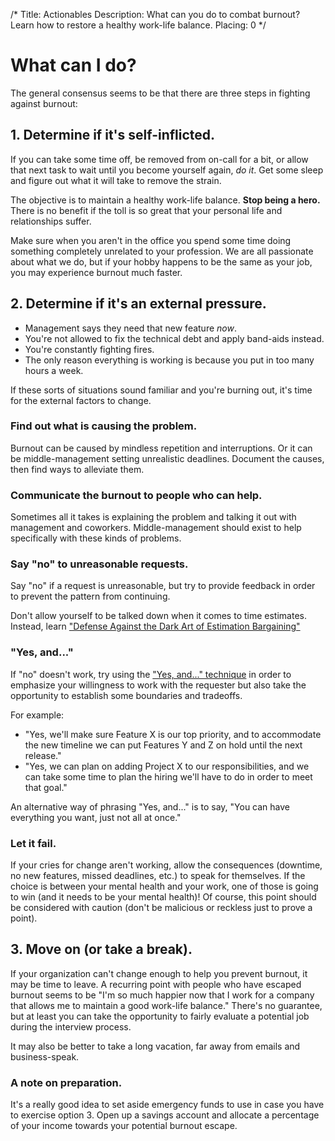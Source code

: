 /*
Title: Actionables
Description: What can you do to combat burnout? Learn how to restore a healthy work-life balance.
Placing: 0
*/

# What can I do?
The general consensus seems to be that there are three steps in fighting against burnout:

## 1. Determine if it's self-inflicted.
If you can take some time off, be removed from on-call for a bit, or allow that next task to wait until you become yourself again, *do it*. Get some sleep and figure out what it will take to remove the strain.

The objective is to maintain a healthy work-life balance. **Stop being a hero.** There is no benefit if the toll is so great that your personal life and relationships suffer.

Make sure when you aren't in the office you spend some time doing something completely unrelated to your profession. We are all passionate about what we do, but if your hobby happens to be the same as your job, you may experience burnout much faster.

## 2. Determine if it's an external pressure.
* Management says they need that new feature *now*. 
* You're not allowed to fix the technical debt and apply band-aids instead.
* You're constantly fighting fires.
* The only reason everything is working is because you put in too many hours a week.

If these sorts of situations sound familiar and you're burning out, it's time for the external factors to change.

### Find out what is causing the problem.
Burnout can be caused by mindless repetition and interruptions. Or it can be middle-management setting unrealistic deadlines. Document the causes, then find ways to alleviate them.

### Communicate the burnout to people who can help. 
Sometimes all it takes is explaining the problem and talking it out with management and coworkers. Middle-management should exist to help specifically with these kinds of problems.

### Say "no" to unreasonable requests.
Say "no" if a request is unreasonable, but try to provide feedback in order to prevent the pattern from continuing.

Don't allow yourself to be talked down when it comes to time estimates. Instead, learn <a target="_blank" href="http://www.liquidplanner.com/blog/defense-dark-art-estimation-bargaining/">"Defense Against the Dark Art of Estimation Bargaining"</a>

### "Yes, and..."
If "no" doesn't work, try using the <a href="http://www.huffingtonpost.com/liz-orsquo/cant-say-no-say-yes-instead_b_4583052.html" target="_blank">"Yes, and..." technique</a> in order to emphasize your willingness to work with the requester but also take the opportunity to establish some boundaries and tradeoffs. 
  
For example:

* "Yes, we'll make sure Feature X is our top priority, and to accommodate the new timeline we can put Features Y and Z on hold until the next release."
* "Yes, we can plan on adding Project X to our responsibilities, and we can take some time to plan the hiring we'll have to do in order to meet that goal."

An alternative way of phrasing "Yes, and..." is to say, "You can have everything you want, just not all at once."

### Let it fail.
If your cries for change aren't working, allow the consequences (downtime, no new features, missed deadlines, etc.) to speak for themselves. If the choice is between your mental health and your work, one of those is going to win (and it needs to be your mental health)! Of course, this point should be considered with caution (don't be malicious or reckless just to prove a point).

## 3. Move on (or take a break).
If your organization can't change enough to help you prevent burnout, it may be time to leave. A recurring point with people who have escaped burnout seems to be "I'm so much happier now that I work for a company that allows me to maintain a good work-life balance." There's no guarantee, but at least you can take the opportunity to fairly evaluate a potential job during the interview process.

It may also be better to take a long vacation, far away from emails and business-speak.

### A note on preparation.
It's a really good idea to set aside emergency funds to use in case you have to exercise option 3. Open up a savings account and allocate a percentage of your income towards your potential burnout escape.
